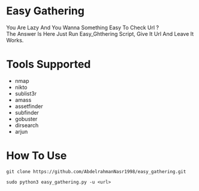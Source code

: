 # Easy Gathering
You Are Lazy And You Wanna Something Easy To Check Url ? <br>
The Answer Is Here Just Run Easy_Ghthering Script, Give It Url And Leave It Works.
# Tools Supported
- nmap
- nikto
- sublist3r
- amass
- assetfinder
- subfinder
- gobuster
- dirsearch
- arjun
# How To Use
```
git clone https://github.com/AbdelrahmanNasr1998/easy_gathering.git
```
```
sudo python3 easy_gathering.py -u <url>
```
